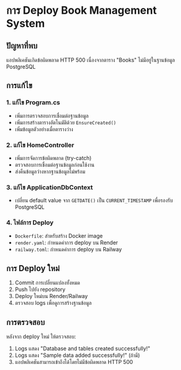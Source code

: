 # การ Deploy Book Management System

## ปัญหาที่พบ
แอปพลิเคชันเกิดข้อผิดพลาด HTTP 500 เนื่องจากตาราง "Books" ไม่มีอยู่ในฐานข้อมูล PostgreSQL

## การแก้ไข

### 1. แก้ไข Program.cs
- เพิ่มการตรวจสอบการเชื่อมต่อฐานข้อมูล
- เพิ่มการสร้างตารางอัตโนมัติด้วย `EnsureCreated()`
- เพิ่มข้อมูลตัวอย่างเมื่อตารางว่าง

### 2. แก้ไข HomeController
- เพิ่มการจัดการข้อผิดพลาด (try-catch)
- ตรวจสอบการเชื่อมต่อฐานข้อมูลก่อนใช้งาน
- ส่งคืนข้อมูลว่างหากฐานข้อมูลไม่พร้อม

### 3. แก้ไข ApplicationDbContext
- เปลี่ยน default value จาก `GETDATE()` เป็น `CURRENT_TIMESTAMP` เพื่อรองรับ PostgreSQL

### 4. ไฟล์การ Deploy
- `Dockerfile`: สำหรับสร้าง Docker image
- `render.yaml`: กำหนดค่าการ deploy บน Render
- `railway.toml`: กำหนดค่าการ deploy บน Railway

## การ Deploy ใหม่

1. Commit การเปลี่ยนแปลงทั้งหมด
2. Push ไปยัง repository
3. Deploy ใหม่บน Render/Railway
4. ตรวจสอบ logs เพื่อดูการสร้างฐานข้อมูล

## การตรวจสอบ

หลังจาก deploy ใหม่ ให้ตรวจสอบ:
1. Logs แสดง "Database and tables created successfully!"
2. Logs แสดง "Sample data added successfully!" (ถ้ามี)
3. แอปพลิเคชันสามารถเข้าถึงได้โดยไม่มีข้อผิดพลาด HTTP 500 
